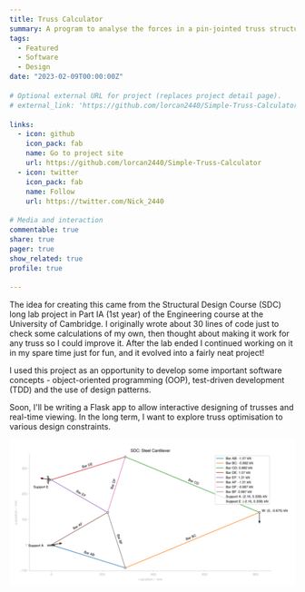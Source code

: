 ```yaml
---
title: Truss Calculator
summary: A program to analyse the forces in a pin-jointed truss structure.
tags:
  - Featured
  - Software
  - Design
date: "2023-02-09T00:00:00Z"

# Optional external URL for project (replaces project detail page).
# external_link: 'https://github.com/lorcan2440/Simple-Truss-Calculator'

links:
  - icon: github
    icon_pack: fab
    name: Go to project site
    url: https://github.com/lorcan2440/Simple-Truss-Calculator
  - icon: twitter
    icon_pack: fab
    name: Follow
    url: https://twitter.com/Nick_2440

# Media and interaction
commentable: true
share: true
pager: true
show_related: true
profile: true

---
```


The idea for creating this came from the Structural Design Course (SDC) long lab project in Part IA (1st year) of the Engineering course at the University of Cambridge. I originally wrote about 30 lines of code just to check some calculations of my own, then thought about making it work for any truss so I could improve it. After the lab ended I continued working on it in my spare time just for fun, and it evolved into a fairly neat project!

I used this project as an opportunity to develop some important software concepts - object-oriented programming (OOP), test-driven development (TDD) and the use of design patterns.

Soon, I'll be writing a Flask app to allow interactive designing of trusses and real-time viewing. In the long term, I want to explore truss optimisation to various design constraints.

![](img1.png)
